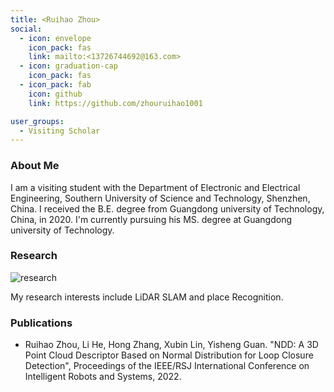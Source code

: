 ```yaml
---
title: <Ruihao Zhou>
social:
  - icon: envelope 
    icon_pack: fas
    link: mailto:<13726744692@163.com>
  - icon: graduation-cap 
    icon_pack: fas
  - icon_pack: fab
    icon: github
    link: https://github.com/zhouruihao1001

user_groups:
  - Visiting Scholar
---
```

### About Me
I am a visiting student with the Department of Electronic and Electrical Engineering, Southern University of Science and Technology, Shenzhen, China. I received the B.E. degree from Guangdong university of Technology, China, in 2020. I'm currently pursuing his MS. degree at Guangdong university of Technology. 

### Research
![research](authors_research/ruihao_zhou.png "Research Introduction")

My research interests include LiDAR SLAM and place Recognition.

### Publications
- Ruihao Zhou, Li He, Hong Zhang, Xubin Lin, Yisheng Guan. "NDD: A 3D Point Cloud Descriptor Based on Normal Distribution for Loop Closure Detection", Proceedings of the IEEE/RSJ International Conference on Intelligent Robots and Systems, 2022.





